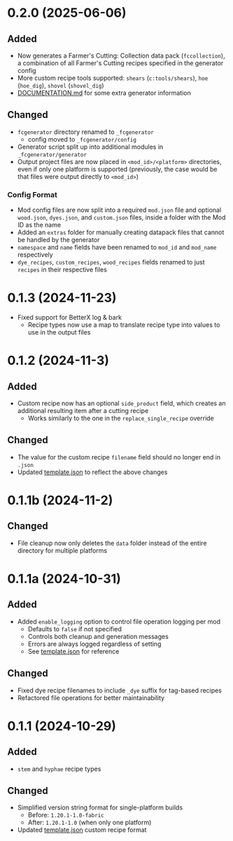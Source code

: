 # 0.2.0 (2025-06-06)

## Added
- Now generates a Farmer's Cutting: Collection data pack (`fccollection`), a combination of all Farmer's Cutting recipes specified in the generator config
- More custom recipe tools supported: `shears` (`c:tools/shears`), `hoe` (`hoe_dig`), `shovel` (`shovel_dig`)
- [DOCUMENTATION.md](DOCUMENTATION.md) for some extra generator information

## Changed
- `fcgenerator` directory renamed to `_fcgenerator`
  - config moved to `_fcgenerator/config`
- Generator script split up into additional modules in `_fcgenerator/generator`
- Output project files are now placed in `<mod_id>/<platform>` directories, even if only one platform is supported (previously, the case would be that files were output directly to `<mod_id>`)
### Config Format
- Mod config files are now split into a required `mod.json` file and optional `wood.json`, `dyes.json`, and `custom.json` files, inside a folder with the Mod ID as the name
- Added an `extras` folder for manually creating datapack files that cannot be handled by the generator
- `namespace` and `name` fields have been renamed to `mod_id` and `mod_name` respectively
- `dye_recipes`, `custom_recipes`, `wood_recipes` fields renamed to just `recipes` in their respective files

# 0.1.3 (2024-11-23)
- Fixed support for BetterX log & bark
  - Recipe types now use a map to translate recipe type into values to use in the output files

# 0.1.2 (2024-11-3)

## Added
- Custom recipe now has an optional `side_product` field, which creates an additional resulting item after a cutting recipe
  - Works similarly to the one in the `replace_single_recipe` override

## Changed
- The value for the custom recipe `filename` field should no longer end in `.json`
- Updated [template.json](template.json) to reflect the above changes

# 0.1.1b (2024-11-2)

## Changed
- File cleanup now only deletes the `data` folder instead of the entire directory for multiple platforms

# 0.1.1a (2024-10-31)

## Added
- Added `enable_logging` option to control file operation logging per mod
  - Defaults to `false` if not specified
  - Controls both cleanup and generation messages
  - Errors are always logged regardless of setting
  - See [template.json](template.json) for reference

## Changed
- Fixed dye recipe filenames to include `_dye` suffix for tag-based recipes
- Refactored file operations for better maintainability

# 0.1.1 (2024-10-29)

## Added
- `stem` and `hyphae` recipe types

## Changed
- Simplified version string format for single-platform builds
  - Before: `1.20.1-1.0-fabric`
  - After: `1.20.1-1.0` (when only one platform)
- Updated [template.json](template.json) custom recipe format

